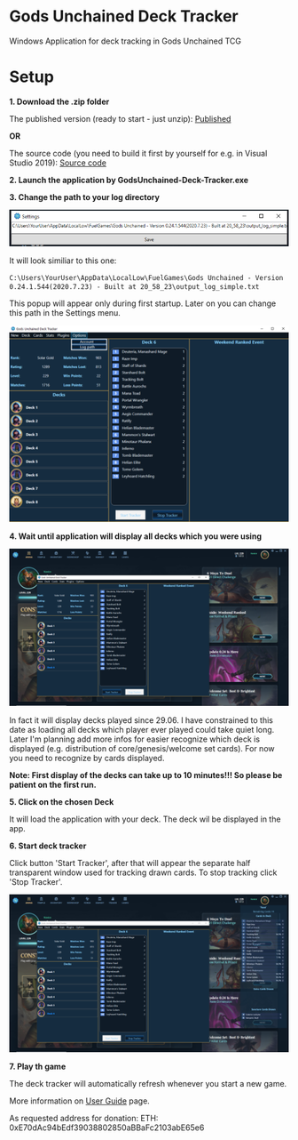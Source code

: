 ﻿# Gods Unchained Deck Tracker

Windows Application for deck tracking in Gods Unchained TCG


# Setup

**1. Download the .zip folder**

The published version (ready to start - just unzip): [Published](https://github.com/coin-coop/godsunchained-deck-tracker/releases/download/0.0.3/Gods.Unchained.Deck.Tracker.v.0.0.3.zip)

**OR**

The source code (you need to build it first by yourself for e.g. in Visual Studio 2019): [Source code](https://github.com/coin-coop/godsunchained-deck-tracker/archive/0.0.3.zip)

**2. Launch the application by GodsUnchained-Deck-Tracker.exe**

**3. Change the path to your log directory**

![Log directory path setting](/Docs/sc1.png)

It will look similiar to this one:

```
C:\Users\YourUser\AppData\LocalLow\FuelGames\Gods Unchained - Version 0.24.1.544(2020.7.23) - Built at 20_58_23\output_log_simple.txt
```

This popup will appear only during first startup. Later on you can change this path in the Settings menu.

![Settings menu](/Docs/sc2.png)
 
**4. Wait until application will display all decks which you were using**

![Application view](/Docs/sc3.png)
 
In fact it will display decks played since 29.06. I have constrained to this date as loading all decks which player ever played could take quiet long. Later I'm planning add more infos for easier recognize which deck is displayed (e.g. distribution of core/genesis/welcome set cards). For now you need to recognize by cards displayed.
 
**Note: First display of the decks can take up to 10 minutes!!! So please be patient on the first run.**

**5. Click on the chosen Deck**
 
It will load the application with your deck. The deck wil be displayed in the app.

**6. Start deck tracker**

Click button 'Start Tracker', after that will appear the separate half transparent window used for tracking drawn cards. To stop tracking click 'Stop Tracker'.

![Tracker view](/Docs/sc4.png)
 
**7. Play th game**
 
The deck tracker will automatically refresh whenever you start a new game.


More information on [User Guide](https://github.com/coin-coop/godsunchained-deck-tracker/wiki/User-Guide) page.

As requested address for donation:
ETH: 0xE70dAc94bEdf39038802850aBBaFc2103abE65e6
